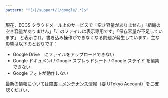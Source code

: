 ```yaml
---
pattern: "^(/|/support/|/google/.*)$"
---
```


<div class="box--alert">

  現在，ECCS クラウドメール上のサービスで「空き容量がありません」「組織の空き容量がありません」「このファイルは表示専用です」「保存容量が不足しています」 と表示され，書き込み操作ができなくなる問題が発生しています．主な影響は以下のとおりです：
  - Google Drive　にファイルをアップロードできない
  - Google ドキュメンt / Google スプレッドシート / Google スライド を編集できない
  - Google フォトが動作しない

  最新の情報については[障害・メンテナンス情報](https://univtokyo.sharepoint.com/sites/utokyoaccount/_layouts/15/listform.aspx?PageType=4&ListId=b3a9507a%2Db73e%2D432f%2Db33a%2D6ff9779310f2&ID=101&ContentTypeID=0x010077E350E4B86D594C93F01D43B08AD09900D1BA110F28A46C4FAB238B694200CEB3)（要 UTokyo Account）をご確認ください．
</div>
